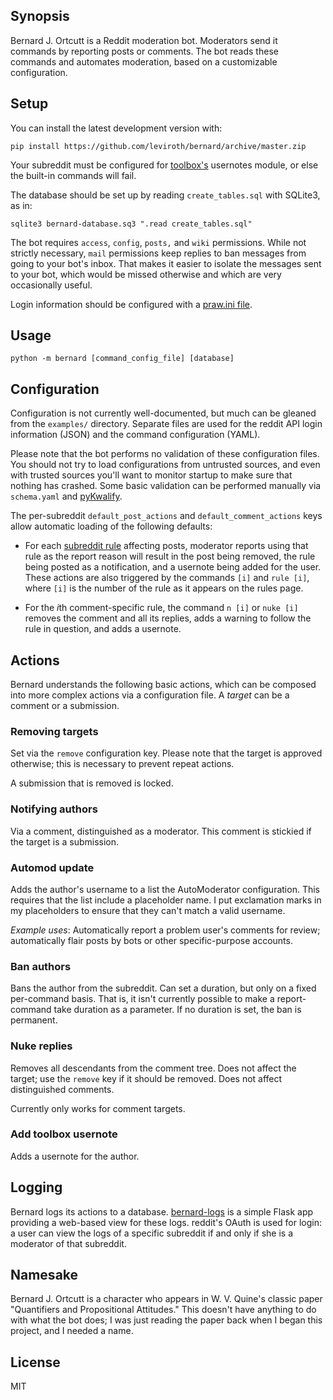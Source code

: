 ## Synopsis ##

Bernard J. Ortcutt is a Reddit moderation bot. Moderators send it commands by
reporting posts or comments. The bot reads these commands and automates
moderation, based on a customizable configuration.

## Setup ##

You can install the latest development version with:

    pip install https://github.com/leviroth/bernard/archive/master.zip

Your subreddit must be configured
for [toolbox's](https://github.com/creesch/reddit-moderator-toolbox/) usernotes
module, or else the built-in commands will fail.

The database should be set up by reading `create_tables.sql` with SQLite3, as
in:

    sqlite3 bernard-database.sq3 ".read create_tables.sql"

The bot requires `access`, `config`, `posts,` and `wiki` permissions. While not
strictly necessary, `mail` permissions keep replies to ban messages from going
to your bot's inbox. That makes it easier to isolate the messages sent to your
bot, which would be missed otherwise and which are very occasionally useful.

Login information should be configured with
a
[praw.ini file](http://praw.readthedocs.io/en/latest/getting_started/configuration/prawini.html).

## Usage ##

    python -m bernard [command_config_file] [database]

## Configuration ##

Configuration is not currently well-documented, but much can be gleaned from the
`examples/` directory. Separate files are used for the reddit API login
information (JSON) and the command configuration (YAML).

Please note that the bot performs no validation of these configuration files.
You should not try to load configurations from untrusted sources, and even with
trusted sources you'll want to monitor startup to make sure that nothing has
crashed. Some basic validation can be performed manually via `schema.yaml`
and [pyKwalify](https://github.com/Grokzen/pykwalify).

The per-subreddit `default_post_actions` and `default_comment_actions` keys
allow automatic loading of the following defaults:

  - For
    each
    [subreddit rule](https://www.reddit.com/r/modnews/comments/42o2i0/moderators_subreddit_rules_now_available_for_all/) affecting
    posts, moderator reports using that rule as the report reason will result in
    the post being removed, the rule being posted as a notification, and a
    usernote being added for the user. These actions are also triggered by the
    commands `[i]` and `rule [i]`, where `[i]` is the number of the rule as it
    appears on the rules page.
  
  - For the *i*th comment-specific rule, the command `n [i]` or `nuke [i]`
    removes the comment and all its replies, adds a warning to follow the rule
    in question, and adds a usernote.

## Actions ##

Bernard understands the following basic actions, which can be composed into more
complex actions via a configuration file. A *target* can be a comment or a
submission.

### Removing targets ###

Set via the `remove` configuration key. Please note that the target is approved
otherwise; this is necessary to prevent repeat actions.

A submission that is removed is locked.

### Notifying authors ###

Via a comment, distinguished as a moderator. This comment is stickied if the
target is a submission.

### Automod update ###

Adds the author's username to a list the AutoModerator configuration. This
requires that the list include a placeholder name. I put exclamation marks in my
placeholders to ensure that they can't match a valid username.

*Example uses*: Automatically report a problem user's comments for review;
automatically flair posts by bots or other specific-purpose accounts.

### Ban authors ###

Bans the author from the subreddit. Can set a duration, but only on a fixed
per-command basis. That is, it isn't currently possible to make a report-command
take duration as a parameter. If no duration is set, the ban is permanent.

### Nuke replies ###

Removes all descendants from the comment tree. Does not affect the target; use
the `remove` key if it should be removed. Does not affect distinguished comments.

Currently only works for comment targets.

### Add toolbox usernote ###

Adds a usernote for the author.

## Logging ##

Bernard logs its actions to a
database. [bernard-logs](https://github.com/leviroth/bernard-logs) is a simple
Flask app providing a web-based view for these logs. reddit's OAuth is used for
login: a user can view the logs of a specific subreddit if and only if she is a
moderator of that subreddit.

## Namesake ##

Bernard J. Ortcutt is a character who appears in W. V. Quine's classic paper
"Quantifiers and Propositional Attitudes." This doesn't have anything to do with
what the bot does; I was just reading the paper back when I began this project,
and I needed a name.

## License ##

MIT
